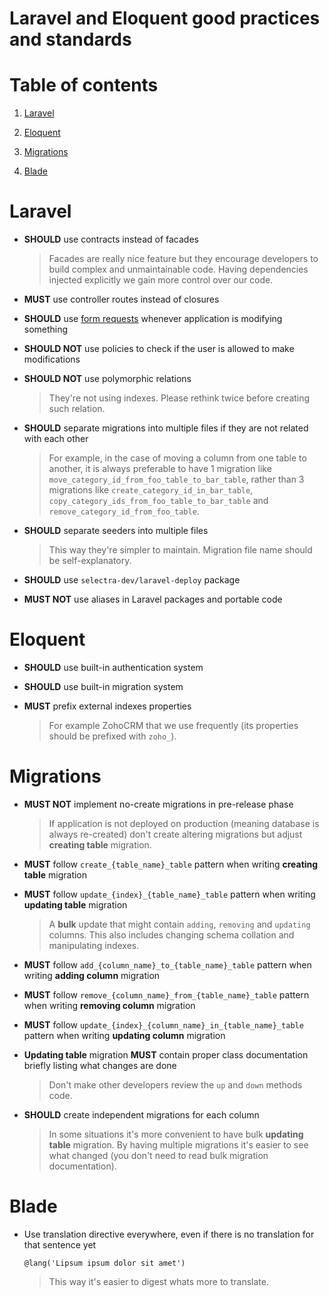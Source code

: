Laravel and Eloquent good practices and standards
=

# Table of contents

1. [Laravel](#laravel)

2. [Eloquent](#eloquent)

3. [Migrations](#migrations)

4. [Blade](#blade)

# Laravel

- **SHOULD** use contracts instead of facades

    > Facades are really nice feature but they encourage developers to build complex and unmaintainable code. Having dependencies injected explicitly we gain more control over our code.

- **MUST** use controller routes instead of closures

- **SHOULD** use [form requests](https://laravel.com/docs/master/validation#form-request-validation) whenever application is modifying something

- **SHOULD NOT** use policies to check if the user is allowed to make modifications

- **SHOULD NOT** use polymorphic relations

    > They're not using indexes. Please rethink twice before creating such relation.

- **SHOULD** separate migrations into multiple files if they are not related with each other

    > For example, in the case of moving a column from one table to another, it is always preferable to have 1 migration like `move_category_id_from_foo_table_to_bar_table`, rather than 3 migrations like `create_category_id_in_bar_table`, `copy_category_ids_from_foo_table_to_bar_table` and `remove_category_id_from_foo_table`.

- **SHOULD** separate seeders into multiple files

    > This way they're simpler to maintain. Migration file name should be self-explanatory.

- **SHOULD** use `selectra-dev/laravel-deploy` package

- **MUST NOT** use aliases in Laravel packages and portable code

# Eloquent

- **SHOULD** use built-in authentication system

- **SHOULD** use built-in migration system

- **MUST** prefix external indexes properties

    > For example ZohoCRM that we use frequently (its properties should be prefixed with `zoho_`).

# Migrations

- **MUST NOT** implement no-create migrations in pre-release phase

    > If application is not deployed on production (meaning database is always re-created) don't create altering migrations but adjust **creating table** migration.

- **MUST** follow `create_{table_name}_table` pattern when writing **creating table** migration

- **MUST** follow `update_{index}_{table_name}_table` pattern when writing **updating table** migration

    > A **bulk** update that might contain `adding`, `removing` and `updating` columns. This also includes changing schema collation and manipulating indexes.

- **MUST** follow `add_{column_name}_to_{table_name}_table` pattern when writing **adding column** migration

- **MUST** follow `remove_{column_name}_from_{table_name}_table` pattern when writing **removing column** migration

- **MUST** follow `update_{index}_{column_name}_in_{table_name}_table` pattern when writing **updating column** migration

- **Updating table** migration **MUST** contain proper class documentation briefly listing what changes are done

    > Don't make other developers review the `up` and `down` methods code.

- **SHOULD** create independent migrations for each column

    > In some situations it's more convenient to have bulk **updating table** migration. By having multiple migrations it's easier to see what changed (you don't need to read bulk migration documentation).

# Blade

- Use translation directive everywhere, even if there is no translation for that sentence yet

    ```blade
    @lang('Lipsum ipsum dolor sit amet')
    ```

    > This way it's easier to digest whats more to translate.
